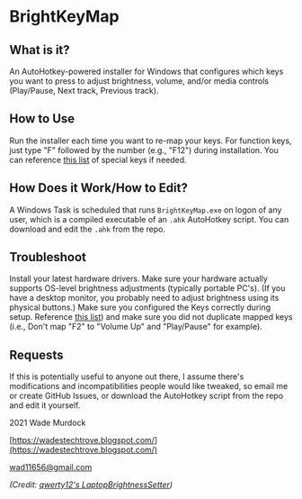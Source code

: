 # BrightKeyMap

## What is it? ##

An AutoHotkey-powered installer for Windows that configures which keys you want to press to adjust brightness, volume, and/or media controls (Play/Pause, Next track, Previous track).

## How to Use ##

Run the installer each time you want to re-map your keys. For function keys, just type "F" followed by the number (e.g., "F12") during installation. You can reference [this list](https://gist.github.com/csharpforevermore/11348986) of special keys if needed.

## How Does it Work/How to Edit? ##

A Windows Task is scheduled that runs `BrightKeyMap.exe` on logon of any user, which is a compiled executable of an `.ahk` AutoHotkey script. You can download and edit the `.ahk` from the repo.

## Troubleshoot ##

Install your latest hardware drivers. 
Make sure your hardware actually supports OS-level brightness adjustments (typically portable PC's). (If you have a desktop monitor, you probably need to adjust brightness using its physical buttons.)
Make sure you configured the Keys correctly during setup. Reference [this list](https://gist.github.com/csharpforevermore/11348986)) and make sure you did not duplicate mapped keys (i.e., Don't map "F2" to "Volume Up" and "Play/Pause" for example).

## Requests ##

If this is potentially useful to anyone out there, I assume there&#39;s modifications and incompatibilities people would like tweaked, so email me or create GitHub Issues, or download the AutoHotkey script from the repo and edit it yourself.

2021 Wade Murdock

[https://wadestechtrove.blogspot.com/](https://wadestechtrove.blogspot.com/)

wad11656@gmail.com

*(Credit: [qwerty12's LaptopBrightnessSetter](https://github.com/qwerty12/AutoHotkeyScripts/tree/master/LaptopBrightnessSetter))*
